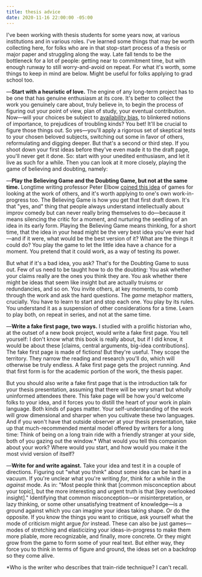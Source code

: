 ```yaml
---
title: thesis advice
date: 2020-11-16 22:00:00 -05:00
---
```


I've been working with thesis students for some years now, at various institutions and in various roles. I've learned some things that may be worth collecting here, for folks who are in that stop-start process of a thesis or major paper and struggling along the way. Late fall tends to be the bottleneck for a lot of people: getting near to commitment time, but with enough runway to still worry-and-avoid on repeat. For what it's worth, some things to keep in mind are below. Might be useful for folks applying to grad school too.

—**Start with a heuristic of love.** The engine of any long-term project has to be one that has genuine enthusiasm at its core. It's better to collect the work you genuinely care about, truly believe in, to begin the process of figuring out your point of view, plan of study, your eventual contribution. Now—will your choices be subject to [availability bias](https://en.wikipedia.org/wiki/Availability_heuristic), to blinkered notions of importance, to prejudices of troubling kinds? You bet! It'll be crucial to figure those things out. So yes—you'll apply a rigorous set of skeptical tests to your chosen beloved subjects, switching out some in favor of others, reformulating and digging deeper. But that's a second or third step. If you shoot down your first ideas before they've even made it to the draft page, you'll never get it done. So: start with your unedited enthusiasm, and let it live as such for a while. Then you can look at it more closely, playing the game of believing and doubting, namely:

—**Play the Believing Game and the Doubting Game, but not at the same time.** Longtime writing professor Peter Elbow [coined this idea](https://www.d.umn.edu/~cstroupe/ideas/believing.html#:~:text=The%20Believing%20and%20Doubting%20Games&text=The%20doubting%20game%20allows%20you,hard%2Dheaded%2C%20scientific%20skepticism.) of games for looking at the work of others, and it's worth applying to one's own work-in-progress too. The Believing Game is how you get that first draft down. It's that "yes, and" thing that people always understand intellectually about improv comedy but can never really bring themselves to do—because it means silencing the critic for a moment, and nurturing the seedling of an idea in its early form. Playing the Believing Game means thinking, for a short time, that the idea in your head might be the very best idea you've ever had—and if it were, what would be the best version of it? What are the things it could do? You play the game to let the little idea have a chance for a moment. You pretend that it could work, as a way of testing its power.

But what if it's a bad idea, you ask? That's for the Doubting Game to suss out. Few of us need to be taught how to do the doubting: You ask whether your claims really are the ones you think they are. You ask whether there might be ideas that seem like insight but are actually truisms or redundancies, and so on. You invite others, at key moments, to comb through the work and ask the hard questions. The *game* metaphor matters, crucially. You have to learn to start and stop each one. You play by its rules. You understand it as a suspension of other considerations for a time. Learn to play both, on repeat in series, and not at the same time.

—**Write a fake first page, two ways.** I studied with a prolific historian who, at the outset of a new book project, would write a fake first page. You tell yourself: I don't know what this book is really about, but if I did know, it would be about these [claims, central arguments, big-idea contributions]. The fake first page is made of fictions! But they're useful. They scope the territory. They narrow the reading and research you'll do, which will otherwise be truly endless. A fake first page gets the project running. And that first form is for the academic portion of the work, the thesis paper. 

But you should also write a fake first page that is the introduction talk for your thesis presentation, assuming that there will be very smart but wholly uninformed attendees there. This fake page will be how you'd welcome folks to your idea, and it forces you to distill the heart of your work in plain language. Both kinds of pages matter. Your self-understanding of the work will grow dimensional and sharper when you cultivate these two languages. And if you won't have that outside observer at your thesis presentation, take up that much-recommended mental model offered by writers for a long time: Think of being on a long train ride with a friendly stranger at your side, both of you gazing out the window.* What would you tell this companion about your work? Where would you start, and how would you make it the most vivid version of itself?

—**Write for and write against.** Take your idea and test it in a couple of directions. Figuring out "what you think" about some idea can be hard in a vacuum. If you're unclear what you're writing *for*, think for a while in the *against* mode. As in: "Most people think that [common misconception about your topic], but the more interesting and urgent truth is that [key overlooked insight]." Identifying that common misconception—or misinterpretation, or lazy thinking, or some other unsatisfying treatment of knowledge—is a ground against which you can imagine your ideas taking shape. Or do the opposite. If you know the things you want to critique, ask yourself what the mode of criticism might argue *for* instead. These can also be just games—modes of stretching and elasticizing your ideas-in-progress to make them more pliable, more recognizable, and finally, more concrete. Or they might grow from the game to form some of your real text. But either way, they force you to think in terms of figure and ground, the ideas set on a backdrop so they come alive.

*Who is the writer who describes that train-ride technique? I can't recall.



   


 